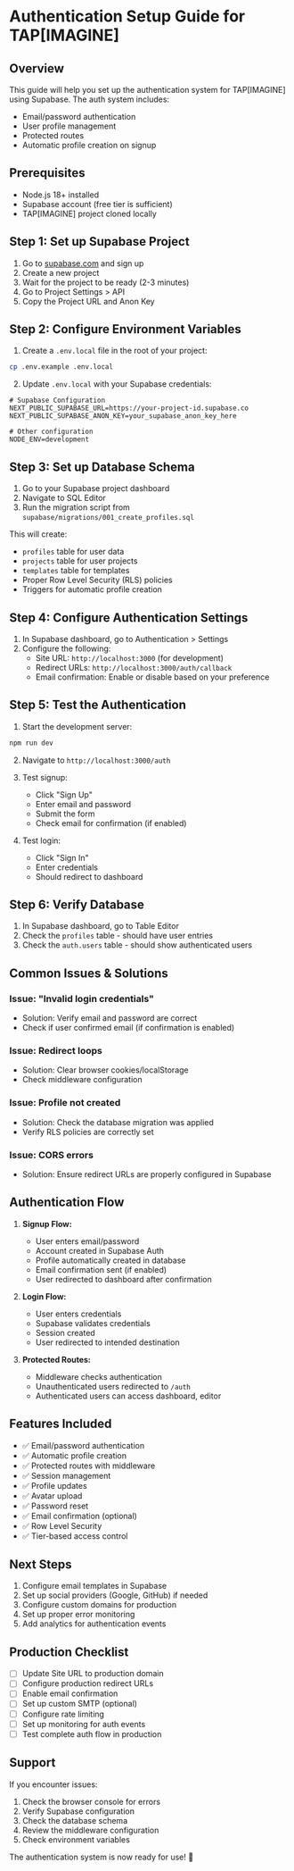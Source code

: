 # Authentication Setup Guide for TAP[IMAGINE]

## Overview
This guide will help you set up the authentication system for TAP[IMAGINE] using Supabase. The auth system includes:
- Email/password authentication
- User profile management
- Protected routes
- Automatic profile creation on signup

## Prerequisites
- Node.js 18+ installed
- Supabase account (free tier is sufficient)
- TAP[IMAGINE] project cloned locally

## Step 1: Set up Supabase Project

1. Go to [supabase.com](https://supabase.com) and sign up
2. Create a new project
3. Wait for the project to be ready (2-3 minutes)
4. Go to Project Settings > API
5. Copy the Project URL and Anon Key

## Step 2: Configure Environment Variables

1. Create a `.env.local` file in the root of your project:
```bash
cp .env.example .env.local
```

2. Update `.env.local` with your Supabase credentials:
```env
# Supabase Configuration
NEXT_PUBLIC_SUPABASE_URL=https://your-project-id.supabase.co
NEXT_PUBLIC_SUPABASE_ANON_KEY=your_supabase_anon_key_here

# Other configuration
NODE_ENV=development
```

## Step 3: Set up Database Schema

1. Go to your Supabase project dashboard
2. Navigate to SQL Editor
3. Run the migration script from `supabase/migrations/001_create_profiles.sql`

This will create:
- `profiles` table for user data
- `projects` table for user projects
- `templates` table for templates
- Proper Row Level Security (RLS) policies
- Triggers for automatic profile creation

## Step 4: Configure Authentication Settings

1. In Supabase dashboard, go to Authentication > Settings
2. Configure the following:
   - Site URL: `http://localhost:3000` (for development)
   - Redirect URLs: `http://localhost:3000/auth/callback`
   - Email confirmation: Enable or disable based on your preference

## Step 5: Test the Authentication

1. Start the development server:
```bash
npm run dev
```

2. Navigate to `http://localhost:3000/auth`

3. Test signup:
   - Click "Sign Up"
   - Enter email and password
   - Submit the form
   - Check email for confirmation (if enabled)

4. Test login:
   - Click "Sign In"
   - Enter credentials
   - Should redirect to dashboard

## Step 6: Verify Database

1. In Supabase dashboard, go to Table Editor
2. Check the `profiles` table - should have user entries
3. Check the `auth.users` table - should show authenticated users

## Common Issues & Solutions

### Issue: "Invalid login credentials"
- Solution: Verify email and password are correct
- Check if user confirmed email (if confirmation is enabled)

### Issue: Redirect loops
- Solution: Clear browser cookies/localStorage
- Check middleware configuration

### Issue: Profile not created
- Solution: Check the database migration was applied
- Verify RLS policies are correctly set

### Issue: CORS errors
- Solution: Ensure redirect URLs are properly configured in Supabase

## Authentication Flow

1. **Signup Flow:**
   - User enters email/password
   - Account created in Supabase Auth
   - Profile automatically created in database
   - Email confirmation sent (if enabled)
   - User redirected to dashboard after confirmation

2. **Login Flow:**
   - User enters credentials
   - Supabase validates credentials
   - Session created
   - User redirected to intended destination

3. **Protected Routes:**
   - Middleware checks authentication
   - Unauthenticated users redirected to `/auth`
   - Authenticated users can access dashboard, editor

## Features Included

- ✅ Email/password authentication
- ✅ Automatic profile creation
- ✅ Protected routes with middleware
- ✅ Session management
- ✅ Profile updates
- ✅ Avatar upload
- ✅ Password reset
- ✅ Email confirmation (optional)
- ✅ Row Level Security
- ✅ Tier-based access control

## Next Steps

1. Configure email templates in Supabase
2. Set up social providers (Google, GitHub) if needed
3. Configure custom domains for production
4. Set up proper error monitoring
5. Add analytics for authentication events

## Production Checklist

- [ ] Update Site URL to production domain
- [ ] Configure production redirect URLs
- [ ] Enable email confirmation
- [ ] Set up custom SMTP (optional)
- [ ] Configure rate limiting
- [ ] Set up monitoring for auth events
- [ ] Test complete auth flow in production

## Support

If you encounter issues:
1. Check the browser console for errors
2. Verify Supabase configuration
3. Check the database schema
4. Review the middleware configuration
5. Check environment variables

The authentication system is now ready for use! 🎉